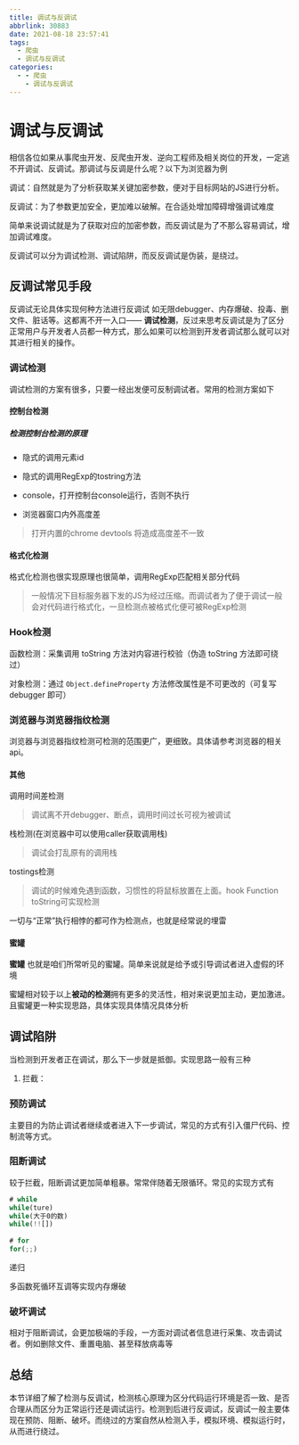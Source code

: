 ```yaml
---
title: 调试与反调试
abbrlink: 30883
date: 2021-08-18 23:57:41
tags:
  - 爬虫
  - 调试与反调试
categories:
  - - 爬虫
    - 调试与反调试
---
```




# 调试与反调试

相信各位如果从事爬虫开发、反爬虫开发、逆向工程师及相关岗位的开发，一定逃不开调试、反调试。那调试与反调是什么呢？以下为浏览器为例

调试：自然就是为了分析获取某关键加密参数，便对于目标网站的JS进行分析。

反调试：为了参数更加安全，更加难以破解。在合适处增加障碍增强调试难度

简单来说调试就是为了获取对应的加密参数，而反调试是为了不那么容易调试，增加调试难度。

反调试可以分为调试检测、调试陷阱，而反反调试是伪装，是绕过。

<!--more-->

## 反调试常见手段

反调试无论具体实现何种方法进行反调试 如无限debugger、内存爆破、投毒、删文件、脏话等。这都离不开一入口—— **调试检测**，反过来思考反调试是为了区分正常用户与开发者人员都一种方式，那么如果可以检测到开发者调试那么就可以对其进行相关的操作。

### 调试检测

调试检测的方案有很多，只要一经出发便可反制调试者。常用的检测方案如下

#### 控制台检测

##### 检测控制台检测的原理

- 隐式的调用元素id

- 隐式的调用RegExp的tostring方法

- console，打开控制台console运行，否则不执行

- 浏览器窗口内外高度差

> 打开内置的chrome devtools 将造成高度差不一致

#### 格式化检测

格式化检测也很实现原理也很简单，调用RegExp匹配相关部分代码

>  一般情况下目标服务器下发的JS为经过压缩。而调试者为了便于调试一般会对代码进行格式化，一旦检测点被格式化便可被RegExp检测

### Hook检测

函数检测：采集调用 toString 方法对内容进行校验（伪造 toString 方法即可绕过）

对象检测：通过 `Object.defineProperty` 方法修改属性是不可更改的（可复写 debugger 即可）

### 浏览器与浏览器指纹检测

浏览器与浏览器指纹检测可检测的范围更广，更细致。具体请参考浏览器的相关api。

#### 其他

调用时间差检测

> 调试离不开debugger、断点，调用时间过长可视为被调试

栈检测(在浏览器中可以使用caller获取调用栈)

> 调试会打乱原有的调用栈

tostings检测

> 调试的时候难免遇到函数，习惯性的将鼠标放置在上面。hook Function toString可实现检测

一切与“正常”执行相悖的都可作为检测点，也就是经常说的埋雷

#### 蜜罐

**蜜罐** 也就是咱们所常听见的蜜罐。简单来说就是给予或引导调试者进入虚假的环境

蜜罐相对较于以上**被动的检测**拥有更多的灵活性，相对来说更加主动，更加激进。且蜜罐更一种实现思路，具体实现具体情况具体分析



## 调试陷阱

当检测到开发者正在调试，那么下一步就是抵御。实现思路一般有三种

1. 拦截：

### 预防调试

主要目的为防止调试者继续或者进入下一步调试，常见的方式有引入僵尸代码、控制流等方式。

### 阻断调试

较于拦截，阻断调试更加简单粗暴。常常伴随着无限循环。常见的实现方式有

```js
# while
while(ture)
while(大于0的数)
while(!![])
  
# for
for(;;)
```

递归

多函数死循环互调等实现内存爆破

### 破坏调试

相对于阻断调试，会更加极端的手段，一方面对调试者信息进行采集、攻击调试者。例如删除文件、重置电脑、甚至释放病毒等



## 总结

本节详细了解了检测与反调试，检测核心原理为区分代码运行环境是否一致、是否合理从而区分为正常运行还是调试运行。检测到后进行反调试，反调试一般主要体现在预防、阻断、破坏。而绕过的方案自然从检测入手，模拟环境、模拟运行时，从而进行绕过。









